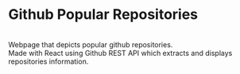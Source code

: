 # Github Popular Repositories
<br>
Webpage that depicts popular github repositories.<br>
Made with React using Github REST API which extracts and displays repositories information.
